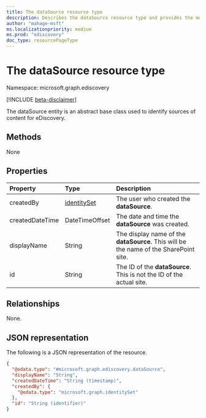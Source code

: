 ```yaml
---
title: The dataSource resource type
description: Describes the dataSource resource type and provides the methods, properties, relationships, and a JSON representation.
author: "mahage-msft"
ms.localizationpriority: medium
ms.prod: "ediscovery"
doc_type: resourcePageType
---
```


# The dataSource resource type

Namespace: microsoft.graph.ediscovery

[!INCLUDE [beta-disclaimer](../../includes/beta-disclaimer.md)]

The dataSource entity is an abstract base class used to identify sources of content for eDiscovery.

## Methods

None

## Properties

|Property|Type|Description|
|:---|:---|:---|
|createdBy|[identitySet](../resources/identityset.md)|The user who created the **dataSource**.|
|createdDateTime|DateTimeOffset|The date and time the **dataSource** was created.|
|displayName|String|The display name of the **dataSource**. This will be the name of the SharePoint site.|
|id|String| The ID of the **dataSource**. This is not the ID of the actual site.|

## Relationships

None.

## JSON representation

The following is a JSON representation of the resource.
<!-- {
  "blockType": "resource",
  "keyProperty": "id",
  "@odata.type": "microsoft.graph.ediscovery.dataSource",
  "openType": false
}
-->

``` json
{
  "@odata.type": "#microsoft.graph.ediscovery.dataSource",
  "displayName": "String",
  "createdDateTime": "String (timestamp)",
  "createdBy": {
    "@odata.type": "microsoft.graph.identitySet"
  },
  "id": "String (identifier)"
}
```
